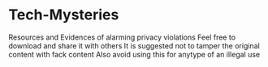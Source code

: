 # Tech-Mysteries
Resources and Evidences of alarming privacy violations 
Feel free to download and share it with others
It is suggested not to tamper the original content with fack content 
Also avoid using this for anytype of an illegal use
